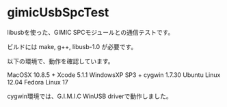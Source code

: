 gimicUsbSpcTest
===============

libusbを使った、GIMIC SPCモジュールとの通信テストです。

ビルドには make, g++, libusb-1.0 が必要です。

以下の環境で、動作を確認しています。

MacOSX 10.8.5 + Xcode 5.1.1
WindowsXP SP3 + cygwin 1.7.30
Ubuntu Linux 12.04
Fedora Linux 17

cygwin環境では、G.I.M.I.C WinUSB driverで動作しました。
